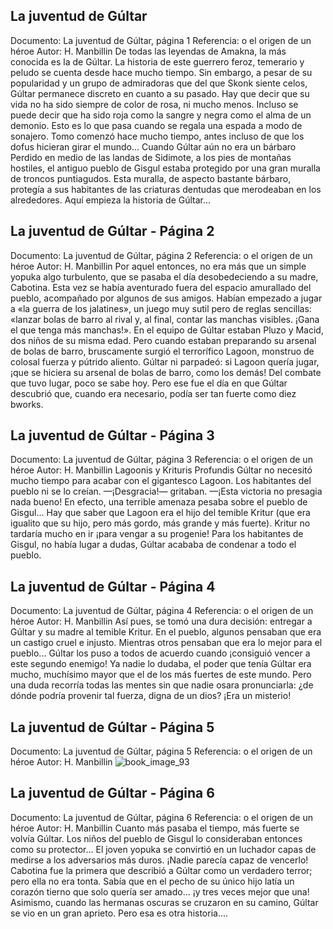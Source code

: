 ## La juventud de Gúltar
Documento: La juventud de Gúltar, página 1
Referencia: o el origen de un héroe
Autor: H. Manbillin
De todas las leyendas de Amakna, la más conocida es la de Gúltar. La historia de este guerrero feroz, temerario y peludo se cuenta desde hace mucho tiempo.
Sin embargo, a pesar de su popularidad y un grupo de admiradoras que del que Skonk siente celos, Gúltar permanece discreto en cuanto a su pasado. Hay que decir que su vida no ha sido siempre de color de rosa, ni mucho menos. Incluso se puede decir que ha sido roja como la sangre y negra como el alma de un demonio. Esto es lo que pasa cuando se regala una espada a modo de sonajero.
Tomo comenzó hace mucho tiempo, antes incluso de que los dofus hicieran girar el mundo...
Cuando Gúltar aún no era un bárbaro
Perdido en medio de las landas de Sidimote, a los pies de montañas hostiles, el antiguo pueblo de Gisgul estaba protegido por una gran muralla de troncos puntiagudos. Esta muralla, de aspecto bastante bárbaro, protegía a sus habitantes de las criaturas dentudas que merodeaban en los alrededores. Aquí empieza la historia de Gúltar...

## La juventud de Gúltar - Página 2
Documento: La juventud de Gúltar, página 2
Referencia: o el origen de un héroe
Autor: H. Manbillin
Por aquel entonces, no era más que un simple yopuka algo turbulento, que se pasaba el día desobedeciendo a su madre, Cabotina. Esta vez se había aventurado fuera del espacio amurallado del pueblo, acompañado por algunos de sus amigos. Habían empezado a jugar a «la guerra de los jalatines», un juego muy sutil pero de reglas sencillas: «lanzar bolas de barro al rival y, al final, contar las manchas visibles. ¡Gana el que tenga más manchas!».
En el equipo de Gúltar estaban Pluzo y Macid, dos niños de su misma edad. Pero cuando estaban preparando su arsenal de bolas de barro, bruscamente surgió el terrorífico Lagoon, monstruo de colosal fuerza y pútrido aliento. Gúltar ni parpadeó: si Lagoon quería jugar, ¡que se hiciera su arsenal de bolas de barro, como los demás! Del combate que tuvo lugar, poco se sabe hoy. Pero ese fue el día en que Gúltar descubrió que, cuando era necesario, podía ser tan fuerte como diez bworks.

## La juventud de Gúltar - Página 3
Documento: La juventud de Gúltar, página 3
Referencia: o el origen de un héroe
Autor: H. Manbillin
Lagoonis y Krituris Profundis
Gúltar no necesitó mucho tiempo para acabar con el gigantesco Lagoon. Los habitantes del pueblo ni se lo creían. —¡Desgracia!— gritaban. —¡Esta victoria no presagia nada bueno! En efecto, una terrible amenaza pesaba sobre el pueblo de Gisgul...
Hay que saber que Lagoon era el hijo del temible Kritur (que era igualito que su hijo, pero más gordo, más grande y más fuerte). Kritur no tardaría mucho en ir ¡para vengar a su progenie! Para los habitantes de Gisgul, no había lugar a dudas, Gúltar acababa de condenar a todo el pueblo.

## La juventud de Gúltar - Página 4
Documento: La juventud de Gúltar, página 4
Referencia: o el origen de un héroe
Autor: H. Manbillin
Así pues, se tomó una dura decisión: entregar a Gúltar y su madre al temible Kritur. En el pueblo, algunos pensaban que era un castigo cruel e injusto. Mientras otros pensaban que era lo mejor para el pueblo...
Gúltar los puso a todos de acuerdo cuando ¡consiguió vencer a este segundo enemigo! Ya nadie lo dudaba, el poder que tenía Gúltar era mucho, muchísimo mayor que el de los más fuertes de este mundo. Pero una duda recorría todas las mentes sin que nadie osara pronunciarla: ¿de dónde podría provenir tal fuerza, digna de un dios? ¡Era un misterio!

## La juventud de Gúltar - Página 5
Documento: La juventud de Gúltar, página 5
Referencia: o el origen de un héroe
Autor: H. Manbillin
![book_image_93](https://media.discordapp.net/attachments/1105643336989159555/1105648330530357298/93.jpg)

## La juventud de Gúltar - Página 6
Documento: La juventud de Gúltar, página 6
Referencia: o el origen de un héroe
Autor: H. Manbillin
Cuanto más pasaba el tiempo, más fuerte se volvía Gúltar. Los niños del pueblo de Gisgul lo consideraban entonces como su protector...
El joven yopuka se convirtió en un luchador capas de medirse a los adversarios más duros. ¡Nadie parecía capaz de vencerlo! Cabotina fue la primera que describió a Gúltar como un verdadero terror; pero ella no era tonta. Sabía que en el pecho de su único hijo latía un corazón tierno que solo quería ser amado... ¡y tres veces mejor que una!
Asimismo, cuando las hermanas oscuras se cruzaron en su camino, Gúltar se vio en un gran aprieto. Pero esa es otra historia....

